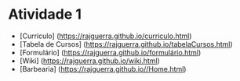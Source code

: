 # Atividade 1

- [Currículo] (https://rajguerra.github.io/curriculo.html)
- [Tabela de Cursos] (https://rajguerra.github.io/tabelaCursos.html)
- [Formulário] (https://rajguerra.github.io/formulário.html)
- [Wiki] (https://rajguerra.github.io/wiki.html)
- [Barbearia] (https://rajguerra.github.io//Home.html)
